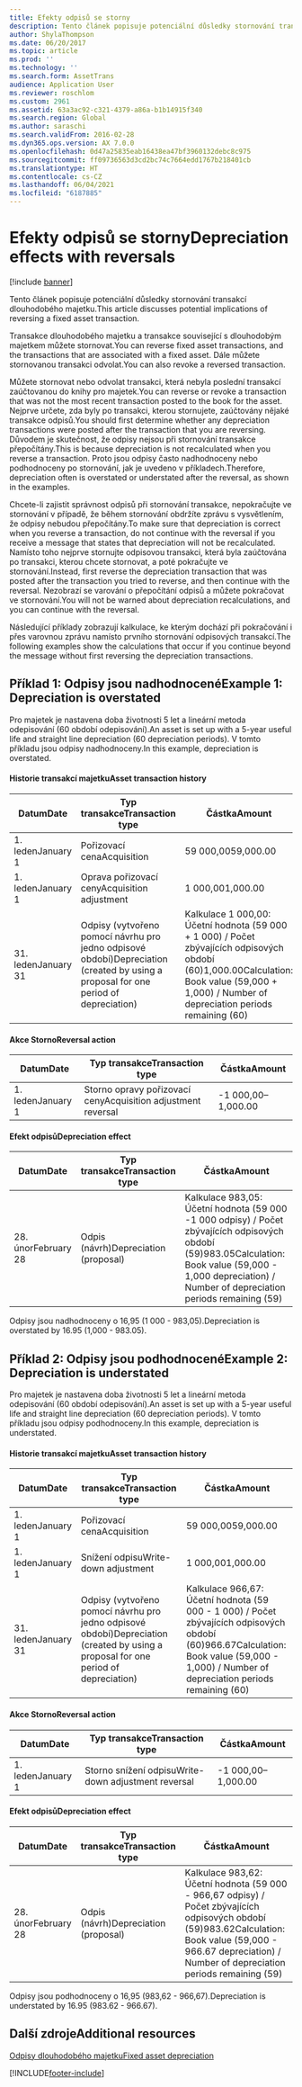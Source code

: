 ```yaml
---
title: Efekty odpisů se storny
description: Tento článek popisuje potenciální důsledky stornování transakcí dlouhodobého majetku.
author: ShylaThompson
ms.date: 06/20/2017
ms.topic: article
ms.prod: ''
ms.technology: ''
ms.search.form: AssetTrans
audience: Application User
ms.reviewer: roschlom
ms.custom: 2961
ms.assetid: 63a3ac92-c321-4379-a86a-b1b14915f340
ms.search.region: Global
ms.author: saraschi
ms.search.validFrom: 2016-02-28
ms.dyn365.ops.version: AX 7.0.0
ms.openlocfilehash: 0d47a25835eab16438ea47bf3960132debc8c975
ms.sourcegitcommit: ff09736563d3cd2bc74c7664edd1767b218401cb
ms.translationtype: HT
ms.contentlocale: cs-CZ
ms.lasthandoff: 06/04/2021
ms.locfileid: "6187885"
---
```

# <a name="depreciation-effects-with-reversals"></a><span data-ttu-id="db78b-103">Efekty odpisů se storny</span><span class="sxs-lookup"><span data-stu-id="db78b-103">Depreciation effects with reversals</span></span>

[!include [banner](../includes/banner.md)]

<span data-ttu-id="db78b-104">Tento článek popisuje potenciální důsledky stornování transakcí dlouhodobého majetku.</span><span class="sxs-lookup"><span data-stu-id="db78b-104">This article discusses potential implications of reversing a fixed asset transaction.</span></span> 

<span data-ttu-id="db78b-105">Transakce dlouhodobého majetku a transakce související s dlouhodobým majetkem můžete stornovat.</span><span class="sxs-lookup"><span data-stu-id="db78b-105">You can reverse fixed asset transactions, and the transactions that are associated with a fixed asset.</span></span> <span data-ttu-id="db78b-106">Dále můžete stornovanou transakci odvolat.</span><span class="sxs-lookup"><span data-stu-id="db78b-106">You can also revoke a reversed transaction.</span></span> 

<span data-ttu-id="db78b-107">Můžete stornovat nebo odvolat transakci, která nebyla poslední transakcí zaúčtovanou do knihy pro majetek.</span><span class="sxs-lookup"><span data-stu-id="db78b-107">You can reverse or revoke a transaction that was not the most recent transaction posted to the book for the asset.</span></span> <span data-ttu-id="db78b-108">Nejprve určete, zda byly po transakci, kterou stornujete, zaúčtovány nějaké transakce odpisů.</span><span class="sxs-lookup"><span data-stu-id="db78b-108">You should first determine whether any depreciation transactions were posted after the transaction that you are reversing.</span></span> <span data-ttu-id="db78b-109">Důvodem je skutečnost, že odpisy nejsou při stornování transakce přepočítány.</span><span class="sxs-lookup"><span data-stu-id="db78b-109">This is because depreciation is not recalculated when you reverse a transaction.</span></span> <span data-ttu-id="db78b-110">Proto jsou odpisy často nadhodnoceny nebo podhodnoceny po stornování, jak je uvedeno v příkladech.</span><span class="sxs-lookup"><span data-stu-id="db78b-110">Therefore, depreciation often is overstated or understated after the reversal, as shown in the examples.</span></span> 

<span data-ttu-id="db78b-111">Chcete-li zajistit správnost odpisů při stornování transakce, nepokračujte ve stornování v případě, že během stornování obdržíte zprávu s vysvětlením, že odpisy nebudou přepočítány.</span><span class="sxs-lookup"><span data-stu-id="db78b-111">To make sure that depreciation is correct when you reverse a transaction, do not continue with the reversal if you receive a message that states that depreciation will not be recalculated.</span></span> <span data-ttu-id="db78b-112">Namísto toho nejprve stornujte odpisovou transakci, která byla zaúčtována po transakci, kterou chcete stornovat, a poté pokračujte ve stornování.</span><span class="sxs-lookup"><span data-stu-id="db78b-112">Instead, first reverse the depreciation transaction that was posted after the transaction you tried to reverse, and then continue with the reversal.</span></span> <span data-ttu-id="db78b-113">Nezobrazí se varování o přepočítání odpisů a můžete pokračovat ve stornování.</span><span class="sxs-lookup"><span data-stu-id="db78b-113">You will not be warned about depreciation recalculations, and you can continue with the reversal.</span></span> 

<span data-ttu-id="db78b-114">Následující příklady zobrazují kalkulace, ke kterým dochází při pokračování i přes varovnou zprávu namísto prvního stornování odpisových transakcí.</span><span class="sxs-lookup"><span data-stu-id="db78b-114">The following examples show the calculations that occur if you continue beyond the message without first reversing the depreciation transactions.</span></span>

## <a name="example-1-depreciation-is-overstated"></a><span data-ttu-id="db78b-115"> Příklad 1: Odpisy jsou nadhodnocené</span><span class="sxs-lookup"><span data-stu-id="db78b-115">Example 1: Depreciation is overstated</span></span>
<span data-ttu-id="db78b-116">Pro majetek je nastavena doba životnosti 5 let a lineární metoda odepisování (60 období odepisování).</span><span class="sxs-lookup"><span data-stu-id="db78b-116">An asset is set up with a 5-year useful life and straight line depreciation (60 depreciation periods).</span></span> <span data-ttu-id="db78b-117">V tomto příkladu jsou odpisy nadhodnoceny.</span><span class="sxs-lookup"><span data-stu-id="db78b-117">In this example, depreciation is overstated.</span></span>
#### <a name="asset-transaction-history"></a><span data-ttu-id="db78b-118">Historie transakcí majetku</span><span class="sxs-lookup"><span data-stu-id="db78b-118">Asset transaction history</span></span>

| <span data-ttu-id="db78b-119">Datum</span><span class="sxs-lookup"><span data-stu-id="db78b-119">Date</span></span>       | <span data-ttu-id="db78b-120">Typ transakce</span><span class="sxs-lookup"><span data-stu-id="db78b-120">Transaction type</span></span>                                                          | <span data-ttu-id="db78b-121">Částka</span><span class="sxs-lookup"><span data-stu-id="db78b-121">Amount</span></span>                                    |
|------------|---------------------------------------------------------------------------|-------------------------------------------|
| <span data-ttu-id="db78b-122">1. leden</span><span class="sxs-lookup"><span data-stu-id="db78b-122">January 1</span></span>  | <span data-ttu-id="db78b-123">Pořizovací cena</span><span class="sxs-lookup"><span data-stu-id="db78b-123">Acquisition</span></span>                                                               | <span data-ttu-id="db78b-124">59 000,00</span><span class="sxs-lookup"><span data-stu-id="db78b-124">59,000.00</span></span>                                 |
| <span data-ttu-id="db78b-125">1. leden</span><span class="sxs-lookup"><span data-stu-id="db78b-125">January 1</span></span>  | <span data-ttu-id="db78b-126">Oprava pořizovací ceny</span><span class="sxs-lookup"><span data-stu-id="db78b-126">Acquisition adjustment</span></span>                                                    | <span data-ttu-id="db78b-127">1 000,00</span><span class="sxs-lookup"><span data-stu-id="db78b-127">1,000.00</span></span>                                  |
| <span data-ttu-id="db78b-128">31. leden</span><span class="sxs-lookup"><span data-stu-id="db78b-128">January 31</span></span> | <span data-ttu-id="db78b-129">Odpisy (vytvořeno pomocí návrhu pro jedno odpisové období)</span><span class="sxs-lookup"><span data-stu-id="db78b-129">Depreciation (created by using a proposal for one period of depreciation)</span></span> | <span data-ttu-id="db78b-130">Kalkulace 1 000,00: Účetní hodnota (59 000 + 1 000) / Počet zbývajících odpisových období (60)</span><span class="sxs-lookup"><span data-stu-id="db78b-130">1,000.00Calculation: Book value (59,000 + 1,000) / Number of depreciation periods remaining (60)</span></span> |

#### <a name="reversal-action"></a><span data-ttu-id="db78b-131">Akce Storno</span><span class="sxs-lookup"><span data-stu-id="db78b-131">Reversal action</span></span>

| <span data-ttu-id="db78b-132">Datum</span><span class="sxs-lookup"><span data-stu-id="db78b-132">Date</span></span>      | <span data-ttu-id="db78b-133">Typ transakce</span><span class="sxs-lookup"><span data-stu-id="db78b-133">Transaction type</span></span>                | <span data-ttu-id="db78b-134">Částka</span><span class="sxs-lookup"><span data-stu-id="db78b-134">Amount</span></span>    |
|-----------|---------------------------------|-----------|
| <span data-ttu-id="db78b-135">1. leden</span><span class="sxs-lookup"><span data-stu-id="db78b-135">January 1</span></span> | <span data-ttu-id="db78b-136">Storno opravy pořizovací ceny</span><span class="sxs-lookup"><span data-stu-id="db78b-136">Acquisition adjustment reversal</span></span> | <span data-ttu-id="db78b-137">-1 000,00</span><span class="sxs-lookup"><span data-stu-id="db78b-137">–1,000.00</span></span> |

#### <a name="depreciation-effect"></a><span data-ttu-id="db78b-138">Efekt odpisů</span><span class="sxs-lookup"><span data-stu-id="db78b-138">Depreciation effect</span></span>

| <span data-ttu-id="db78b-139">Datum</span><span class="sxs-lookup"><span data-stu-id="db78b-139">Date</span></span>        | <span data-ttu-id="db78b-140">Typ transakce</span><span class="sxs-lookup"><span data-stu-id="db78b-140">Transaction type</span></span>        | <span data-ttu-id="db78b-141">Částka</span><span class="sxs-lookup"><span data-stu-id="db78b-141">Amount</span></span>                                                                                |
|-------------|-------------------------|---------------------------------------------------------------------------------------|
| <span data-ttu-id="db78b-142">28. únor</span><span class="sxs-lookup"><span data-stu-id="db78b-142">February 28</span></span> | <span data-ttu-id="db78b-143">Odpis (návrh)</span><span class="sxs-lookup"><span data-stu-id="db78b-143">Depreciation (proposal)</span></span> | <span data-ttu-id="db78b-144">Kalkulace 983,05: Účetní hodnota (59 000 -1 000 odpisy) / Počet zbývajících odpisových období (59)</span><span class="sxs-lookup"><span data-stu-id="db78b-144">983.05Calculation: Book value (59,000 - 1,000 depreciation) / Number of depreciation periods remaining (59)</span></span> |

<span data-ttu-id="db78b-145">Odpisy jsou nadhodnoceny o 16,95 (1 000 - 983,05).</span><span class="sxs-lookup"><span data-stu-id="db78b-145">Depreciation is overstated by 16.95 (1,000 - 983.05).</span></span>

## <a name="example-2-depreciation-is-understated"></a><span data-ttu-id="db78b-146"> Příklad 2: Odpisy jsou podhodnocené</span><span class="sxs-lookup"><span data-stu-id="db78b-146">Example 2: Depreciation is understated</span></span>
<span data-ttu-id="db78b-147">Pro majetek je nastavena doba životnosti 5 let a lineární metoda odepisování (60 období odepisování).</span><span class="sxs-lookup"><span data-stu-id="db78b-147">An asset is set up with a 5-year useful life and straight line depreciation (60 depreciation periods).</span></span> <span data-ttu-id="db78b-148">V tomto příkladu jsou odpisy podhodnoceny.</span><span class="sxs-lookup"><span data-stu-id="db78b-148">In this example, depreciation is understated.</span></span>
#### <a name="asset-transaction-history"></a><span data-ttu-id="db78b-149">Historie transakcí majetku</span><span class="sxs-lookup"><span data-stu-id="db78b-149">Asset transaction history</span></span>

| <span data-ttu-id="db78b-150">Datum</span><span class="sxs-lookup"><span data-stu-id="db78b-150">Date</span></span>       | <span data-ttu-id="db78b-151">Typ transakce</span><span class="sxs-lookup"><span data-stu-id="db78b-151">Transaction type</span></span>                                                          | <span data-ttu-id="db78b-152">Částka</span><span class="sxs-lookup"><span data-stu-id="db78b-152">Amount</span></span>                                      |
|------------|---------------------------------------------------------------------------|---------------------------------------------|
| <span data-ttu-id="db78b-153">1. leden</span><span class="sxs-lookup"><span data-stu-id="db78b-153">January 1</span></span>  | <span data-ttu-id="db78b-154">Pořizovací cena</span><span class="sxs-lookup"><span data-stu-id="db78b-154">Acquisition</span></span>                                                               | <span data-ttu-id="db78b-155">59 000,00</span><span class="sxs-lookup"><span data-stu-id="db78b-155">59,000.00</span></span>                                   |
| <span data-ttu-id="db78b-156">1. leden</span><span class="sxs-lookup"><span data-stu-id="db78b-156">January 1</span></span>  | <span data-ttu-id="db78b-157">Snížení odpisu</span><span class="sxs-lookup"><span data-stu-id="db78b-157">Write-down adjustment</span></span>                                                     | <span data-ttu-id="db78b-158">1 000,00</span><span class="sxs-lookup"><span data-stu-id="db78b-158">1,000.00</span></span>                                    |
| <span data-ttu-id="db78b-159">31. leden</span><span class="sxs-lookup"><span data-stu-id="db78b-159">January 31</span></span> | <span data-ttu-id="db78b-160">Odpisy (vytvořeno pomocí návrhu pro jedno odpisové období)</span><span class="sxs-lookup"><span data-stu-id="db78b-160">Depreciation (created by using a proposal for one period of depreciation)</span></span> | <span data-ttu-id="db78b-161">Kalkulace 966,67: Účetní hodnota (59 000 - 1 000) / Počet zbývajících odpisových období (60)</span><span class="sxs-lookup"><span data-stu-id="db78b-161">966.67Calculation: Book value (59,000 - 1,000) / Number of depreciation periods remaining (60)</span></span> |

#### <a name="reversal-action"></a><span data-ttu-id="db78b-162">Akce Storno</span><span class="sxs-lookup"><span data-stu-id="db78b-162">Reversal action</span></span>

| <span data-ttu-id="db78b-163">Datum</span><span class="sxs-lookup"><span data-stu-id="db78b-163">Date</span></span>      | <span data-ttu-id="db78b-164">Typ transakce</span><span class="sxs-lookup"><span data-stu-id="db78b-164">Transaction type</span></span>               | <span data-ttu-id="db78b-165">Částka</span><span class="sxs-lookup"><span data-stu-id="db78b-165">Amount</span></span>    |
|-----------|--------------------------------|-----------|
| <span data-ttu-id="db78b-166">1. leden</span><span class="sxs-lookup"><span data-stu-id="db78b-166">January 1</span></span> | <span data-ttu-id="db78b-167">Storno snížení odpisu</span><span class="sxs-lookup"><span data-stu-id="db78b-167">Write-down adjustment reversal</span></span> | <span data-ttu-id="db78b-168">-1 000,00</span><span class="sxs-lookup"><span data-stu-id="db78b-168">–1,000.00</span></span> |

#### <a name="depreciation-effect"></a><span data-ttu-id="db78b-169">Efekt odpisů</span><span class="sxs-lookup"><span data-stu-id="db78b-169">Depreciation effect</span></span>

| <span data-ttu-id="db78b-170">Datum</span><span class="sxs-lookup"><span data-stu-id="db78b-170">Date</span></span>        | <span data-ttu-id="db78b-171">Typ transakce</span><span class="sxs-lookup"><span data-stu-id="db78b-171">Transaction type</span></span>        | <span data-ttu-id="db78b-172">Částka</span><span class="sxs-lookup"><span data-stu-id="db78b-172">Amount</span></span>                                                                                       |
|-------------|-------------------------|----------------------------------------------------------------------------------------------|
| <span data-ttu-id="db78b-173">28. únor</span><span class="sxs-lookup"><span data-stu-id="db78b-173">February 28</span></span> | <span data-ttu-id="db78b-174">Odpis (návrh)</span><span class="sxs-lookup"><span data-stu-id="db78b-174">Depreciation (proposal)</span></span> | <span data-ttu-id="db78b-175">Kalkulace 983,62: Účetní hodnota (59 000 - 966,67 odpisy) / Počet zbývajících odpisových období (59)</span><span class="sxs-lookup"><span data-stu-id="db78b-175">983.62Calculation: Book value (59,000 - 966.67 depreciation) / Number of depreciation periods remaining (59)</span></span> |

<span data-ttu-id="db78b-176">Odpisy jsou podhodnoceny o 16,95 (983,62 - 966,67).</span><span class="sxs-lookup"><span data-stu-id="db78b-176">Depreciation is understated by 16.95 (983.62 - 966.67).</span></span>



## <a name="additional-resources"></a><span data-ttu-id="db78b-177">Další zdroje</span><span class="sxs-lookup"><span data-stu-id="db78b-177">Additional resources</span></span>

[<span data-ttu-id="db78b-178">Odpisy dlouhodobého majetku</span><span class="sxs-lookup"><span data-stu-id="db78b-178">Fixed asset depreciation</span></span>](fixed-asset-depreciation.md)





[!INCLUDE[footer-include](../../includes/footer-banner.md)]